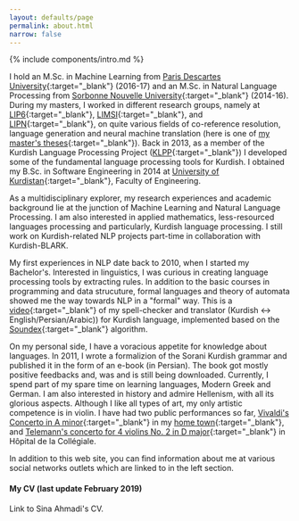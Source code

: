 ```yaml
---
layout: defaults/page
permalink: about.html
narrow: false
---
```


{% include components/intro.md %}

I hold an M.Sc. in Machine Learning from [Paris Descartes University](https://www.mi.parisdescartes.fr/){:target="_blank"} (2016-17) and an M.Sc. in Natural Language Processing from [Sorbonne Nouvelle University](http://www.univ-paris3.fr/){:target="_blank"} (2014-16). During my masters, I worked in different research groups, namely at [LIP6](https://www.lip6.fr/?LANG=en){:target="_blank"}, [LIMSI](https://www.limsi.fr/en/){:target="_blank"}, and [LIPN](http://lipn.univ-paris13.fr/){:target="_blank"}, on quite various fields of co-reference resolution, language generation and neural machine translation (here is one of [my master's theses](https://arxiv.org/abs/1810.00660){:target="_blank"}). Back in 2013, as a member of the Kurdish Language Processing Project ([KLPP](http://klpp.github.io/){:target="_blank"}) I developed some of the fundamental language processing tools for Kurdish. I obtained my B.Sc. in Software Engineering in 2014 at [University of Kurdistan](https://en.uok.ac.ir/EN){:target="_blank"}, Faculty of Engineering.

As a multidisciplinary explorer, my research experiences and academic background lie at the junction of Machine Learning and Natural Language Processing. I am also interested in applied mathematics, less-resourced languages processing and particularly, Kurdish language processing. I still work on Kurdish-related NLP projects part-time in collaboration with Kurdish-BLARK.

My first experiences in NLP date back to 2010, when I started my Bachelor's. Interested in linguistics, I was curious in creating language processing tools by extracting rules. In addition to the basic courses in programming and data strucuture, formal languages and theory of automata showed me the way towards NLP in a "formal" way. This is a [video](https://www.youtube.com/watch?v=e4uV91s7W2o){:target="_blank"} of my spell-checker and translator (Kurdish &#8596; English/Persian/Arabic)) for Kurdish language, implemented based on the [Soundex](https://en.wikipedia.org/wiki/Soundex){:target="_blank"} algorithm.

On my personal side, I have a voracious appetite for knowledge about languages. In 2011, I wrote a formalizion of the Sorani Kurdish grammar and published it in the form of an e-book (in Persian). The book got mostly positive feedbacks and, was and is still being downloaded. Currently, I spend part of my spare time on learning languages, Modern Greek and German. I am also interested in history and admire Hellenism, with all its glorious aspects. Although I like all types of art, my only artistic competence is in violin. I have had two public performances so far, [Vivaldi's Concerto in A minor](https://www.youtube.com/watch?v=eTPiZup0QmM){:target="_blank"} in my [home town](https://en.wikipedia.org/wiki/Sanandaj){:target="_blank"}, and [Telemann's concerto for 4 violins No. 2 in D major](https://www.youtube.com/watch?v=FZIRE-9EL-E){:target="_blank"} in Hôpital de la Collégiale.

In addition to this web site, you can find information about me at various social networks outlets which are linked to in the left section.

#### My CV (last update February 2019)
<object data="/docs/Sina_Ahmadi_CV-Dec2018.pdf" type="application/pdf" width="100%" height="100%">
  <p>Link to Sina Ahmadi's CV. <a href="/docs/Sina_Ahmadi_CV-Dec2018.pdf"></a></p>
</object>
